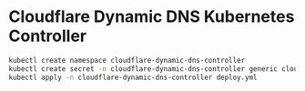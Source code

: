 # Cloudflare Dynamic DNS Kubernetes Controller

``` bash
kubectl create namespace cloudflare-dynamic-dns-controller
kubectl create secret -n cloudflare-dynamic-dns-controller generic cloudflare --from-literal=email=INSERT-EMAIL --from-literal=token=INSERT-TOKEN --from-literal=zone=INSERT-ZONE-ID
kubectl apply -n cloudflare-dynamic-dns-controller deploy.yml
```
